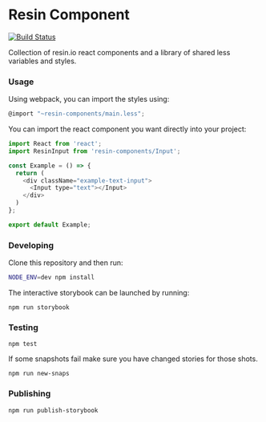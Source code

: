 # Resin Component

[![Build Status](https://travis-ci.org/resin-io-modules/resin-components.svg?branch=master)](https://travis-ci.org/resin-io-modules/resin-components)

Collection of resin.io react components and a library of shared less
variables and styles.

### Usage

Using webpack, you can import the styles using:

```js
@import "~resin-components/main.less";
```

You can import the react component you want directly into your project:

```js
import React from 'react';
import ResinInput from 'resin-components/Input';

const Example = () => {
  return (
    <div className="example-text-input">
      <Input type="text"></Input>
    </div>
  )
};

export default Example;
```

### Developing

Clone this repository and then run:

```sh
NODE_ENV=dev npm install
```

The interactive storybook can be launched by running:

```
npm run storybook
```

### Testing
```
npm test
```

If some snapshots fail make sure you have changed stories for those shots.
```
npm run new-snaps
```

### Publishing

```
npm run publish-storybook
```
